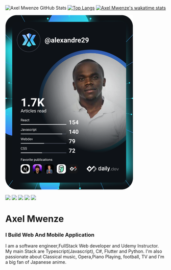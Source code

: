 ![Axel Mwenze GitHub Stats](https://github-readme-stats.vercel.app/api?username=alexandre-dev29&show_icons=true&theme=radical)
[![Top Langs](https://github-readme-stats.vercel.app/api/top-langs/?username=alexandre-dev29&langs_count=8&theme=radical&layout=compact)](https://github.com/alexandre-dev29/alexandre-dev29)
[![Axel Mwenze's wakatime stats](https://github-readme-stats.vercel.app/api/wakatime?username=alexandre_dev29)](https://github.com/alexandre-dev29/alexandre-dev29)

<a href="https://app.daily.dev/DailyDevTips"><img src="https://github.com/alexandre-dev29/alexandre-dev29/blob/master/devcard.svg" width="400" alt="Axel Mwenze's Dev Card"/></a>


<div> 
  <a href="https://www.youtube.com/channel/UChTsPe6FZBxyozw5M-gE76g" target="_blank"><img src="https://img.shields.io/badge/YouTube-FF0000?style=for-the-badge&logo=youtube&logoColor=white" target="_blank"></a>
  <a href = "mailto:axel@axelmwenze.dev"><img src="https://img.shields.io/badge/-Gmail-%23333?style=for-the-badge&logo=gmail&logoColor=white" target="_blank"></a>
  <a href="https://linkedin.com/axel-mwenze" target="_blank"><img src="https://img.shields.io/badge/-LinkedIn-%230077B5?style=for-the-badge&logo=linkedin&logoColor=white" target="_blank"></a> 
  <a href="https://twitter.com/MwenzeAxel" target="_blank"><img src="https://img.shields.io/badge/Twitter-1DA1F2?style=for-the-badge&logo=twitter&logoColor=white" target="_blank"></a> 
    <a href="https://www.udemy.com/user/axel-mwenze-2/" target="_blank"><img src="https://img.shields.io/badge/Udemy-EC5252?style=for-the-badge&logo=Udemy&logoColor=white" target="_blank"></a> 

</div>


# Axel Mwenze
### I Build Web And Mobile Application

I am a software engineer,FullStack Web developer and Udemy Instructor.
My main Stack are Typescript(Javascript), C#, Flutter and Python. I'm also passionate about Classical music, Opera,Piano Playing, football, TV and I'm a big fan of Japanese anime.
